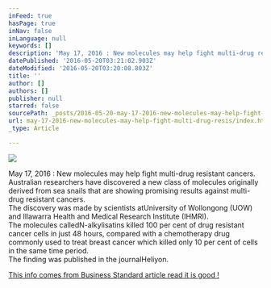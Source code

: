 ```yaml
---
inFeed: true
hasPage: true
inNav: false
inLanguage: null
keywords: []
description: 'May 17, 2016 : New molecules may help fight multi-drug resistant cancers. Australian researchers have discovered a new class of molecules originally derived from sea snails that are showing promising results against multi-drug resistant cancers. The discovery was made by scientists atUniversity of Wollongong (UOW) and Illawarra Health and Medical Research Institute (IHMRI). The molecules calledN-alkylisatins killed 100 per cent of drug resistant cancer cells in just 48 hours, compared with a chemotherapy drug commonly used to treat breast cancer which killed only 10 per cent of cells in the same time period. The finding was published in the journalHeliyon.'
datePublished: '2016-05-20T03:21:02.903Z'
dateModified: '2016-05-20T03:20:08.803Z'
title: ''
author: []
authors: []
publisher: null
starred: false
sourcePath: _posts/2016-05-20-may-17-2016-new-molecules-may-help-fight-multi-drug-resis.md
url: may-17-2016-new-molecules-may-help-fight-multi-drug-resis/index.html
_type: Article

---
```

![](https://the-grid-user-content.s3-us-west-2.amazonaws.com/46afa6fb-fa0f-404b-894b-c586c2074351.jpg)

May 17, 2016 : New molecules may help fight multi-drug resistant cancers.  
Australian researchers have discovered a new class of molecules originally derived from sea snails that are showing promising results against multi-drug resistant cancers.  
The discovery was made by scientists atUniversity of Wollongong (UOW) and Illawarra Health and Medical Research Institute (IHMRI).  
The molecules calledN-alkylisatins killed 100 per cent of drug resistant cancer cells in just 48 hours, compared with a chemotherapy drug commonly used to treat breast cancer which killed only 10 per cent of cells in the same time period.  
The finding was published in the journalHeliyon.

[This info comes from Business Standard article read it is good ! ][0]



[0]: http://www.business-standard.com/article/pti-stories/new-molecules-may-help-fight-multi-drug-resistant-cancers-116051700591_1.html
